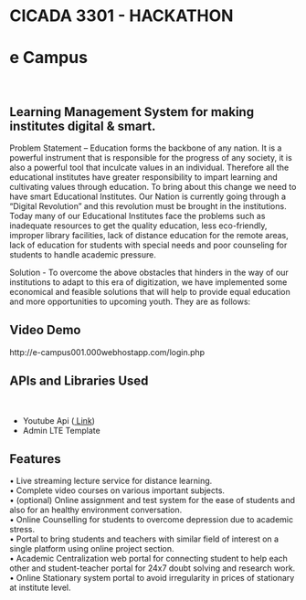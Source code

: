 <h1>CICADA 3301 - HACKATHON</h1>

<h1>e Campus</h1> <br> 
<h2>Learning Management System for making institutes digital & smart.</h2>


Problem Statement – Education forms the backbone of any nation. It is a powerful instrument that is responsible for the progress of any society, it is also a powerful tool that inculcate values in an individual. Therefore all the educational institutes have greater responsibility to impart learning and cultivating values through education. To bring about this change we need to have smart Educational Institutes. Our Nation is currently going through a “Digital Revolution” and this revolution must be brought in the institutions.
Today many of our Educational Institutes face the problems such as inadequate resources to get the quality education, less eco-friendly, improper library facilities, lack of distance education for the remote areas, lack of education for students with special needs and poor counseling for students to handle academic pressure.<br>

Solution - To overcome the above obstacles that hinders in the way of our institutions to adapt to this era of digitization, we have implemented some economical and feasible solutions that will help to provide equal education and more opportunities to upcoming youth. They are as follows:<br>

<h2>Video Demo</h2>
http://e-campus001.000webhostapp.com/login.php


<h2>APIs and Libraries Used</h2><br>
<ul>
<li>Youtube Api (<a href="https://developers.google.com/youtube/v3/quickstart/php"> Link</a>) </li>
<li>Admin LTE Template </li>
</ul>


<h2>Features</h2>
•	Live streaming lecture service for distance learning.<br>
•	Complete video courses on various important subjects.<br>
•	(optional) Online assignment and test system for the ease of students and also for an healthy environment conversation.<br>
•	Online Counselling for students to overcome depression due to academic stress.<br>
•	Portal to bring students and teachers with similar field of interest on a single platform using online project section.<br>
•	Academic Centralization web portal for connecting student to help each other and student-teacher portal for 24x7 doubt solving and research work.<br>
•	Online Stationary system portal to avoid irregularity in prices of stationary at institute level.<br>